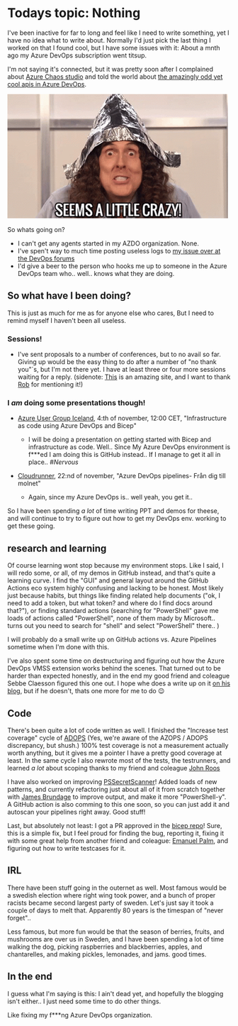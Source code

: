 # Todays topic: Nothing

I've been inactive for far to long and feel like I need to write something, yet I have no idea what to write about.
Normally I'd just pick the last thing I worked on that I found cool, but I have some issues with it: About a mnth ago my Azure DevOps subscription went titsup.

I'm not saying it's connected, but it was pretty soon after I complained about [Azure Chaos studio](posts/AzureChaosStudio.md) and told the world about [the amazingly odd yet cool apis in Azure DevOps](posts/SomethingAmazing.md).

![Seems just a little crazy, doesnt it?!](../images/NothingNew/crazy-conspiracy.gif)

So whats going on?
- I can't get any agents started in my AZDO organization. None.
- I've spen't way to much time posting useless logs to [my issue over at the DevOps forums](https://developercommunity.visualstudio.com/t/hosted-agents-hang-with-pool-provider-s/10152498)
- I'd give a beer to the person who hooks me up to someone in the Azure DevOps team who.. well.. knows what they are doing.

## So what have I been doing?

This is just as much for me as for anyone else who cares, But I need to remind myself I haven't been all useless.

### Sessions!

- I've sent proposals to a number of conferences, but to no avail so far. Giving up would be the easy thing to do after a number of "no thank you"´s, but I'm not there yet. I have at least three or four more sessions waiting for a reply. (sidenote: [This](https://callfordataspeakers.com/) is an amazing site, and I want to thank [Rob](https://twitter.com/sqldbawithbeard) for mentioning it!)

### I _am_ doing some presentations though!

- [Azure User Group Iceland](https://www.facebook.com/groups/azugis/), 4:th of november, 12:00 CET, "Infrastructure as code using Azure DevOps and Bicep"
  -  I will be doing a presentation on getting started with Bicep and infrastructure as code. Well.. Since My Azure DevOps environment is f***ed I am doing this is GitHub instead.. If I manage to get it all in place.. _#Nervous_

- [Cloudrunner](https://www.eventbrite.com/e/cloud-runner-2023-1895-sek-per-person-tickets-423982933367?aff=ebdsoporgprofile), 22:nd of november, "Azure DevOps pipelines- Från dig till molnet"
  - Again, since my Azure DevOps is.. well yeah, you get it..

So I have been spending _a lot_ of time writing PPT and demos for theese, and will continue to try to figure out how to get my DevOps env. working to get these going.

## research and learning

Of course learning wont stop because my environment stops.
Like I said, I will redo some, or all, of my demos in GitHub instead, and that's quite a learning curve.
I find the "GUI" and general layout around the GitHub Actions eco system highly confusing and lacking to be honest. Most likely just because habits, but things like finding related help documents ("ok, I need to add a token, but what token? and where do I find docs around that?"), or finding standard actions (searching for "PowerShell" gave me loads of actions called "PowerShell", none of them mady by Microsoft.. turns out you need to search for "shell" and select "PowerShell" there.. )

I will probably do a small write up on GitHub actions vs. Azure Pipelines sometime when I'm done with this.

I've also spent some time on destructuring and figuring out how the Azure DevOps VMSS extension works behind the scenes. That turned out to be harder than expected honestly, and in the end my good friend and coleague Sebbe Claesson figured this one out. I hope whe does a write up on it [on his blog](https://sebastianclaesson.github.io/), but if he doesn't, thats one more for me to do 😉

## Code

There's been quite a lot of code written as well.
I finished the "Increase test coverage" cycle of [ADOPS](https://github.com/AZDOPS/AZDOPS) (Yes, we're aware of the AZOPS / ADOPS discrepancy, but shush.)
100% test coverage is not a measurement actually worth anything, but it gives me a pointer I have a pretty good coverage at least. In the same cycle I also rewrote most of the tests, the testrunners, and learned _a lot_ about scoping thanks to my friend and coleague [John Roos](https://blog.roostech.se/)

I have also worked on improving [PSSecretScanner](https://github.com/bjompen/PSSecretScanner)!
Added loads of new patterns, and currently refactoring just about all of it from scratch together with [James Brundage](https://twitter.com/JamesBru) to improve output, and make it more "PowerShell-y". A GitHub action is also comming to this one soon, so you can just add it and autoscan your pipelines right away. Good stuff!

Last, but absolutely not least:
I got a PR approved in the [bicep repo](https://github.com/Azure/bicep/pull/8418)!
Sure, this is a simple fix, but I feel proud for finding the bug, reporting it, fixing it with some great help from another friend and coleague: [Emanuel Palm](https://twitter.com/PalmEmanuel), and figuring out how to write testcases for it.

## IRL

There have been stuff going in the outernet as well. Most famous would be a swedish election where right wing took power, and a bunch of proper racists became second largest party of sweden. Let's just say it took a couple of days to melt that. Apparently 80 years is the timespan of "never forget"..

Less famous, but more fun would be that the season of berries, fruits, and mushrooms are over us in Sweden, and I have been spending a lot of time walking the dog, picking raspberries and blackberries, apples, and chantarelles, and making pickles, lemonades, and jams. good times.

## In the end

I guess what I'm saying is this: I ain't dead yet, and hopefully the blogging isn't either..
I just need some time to do other things.

Like fixing my f***ng Azure DevOps organization.
